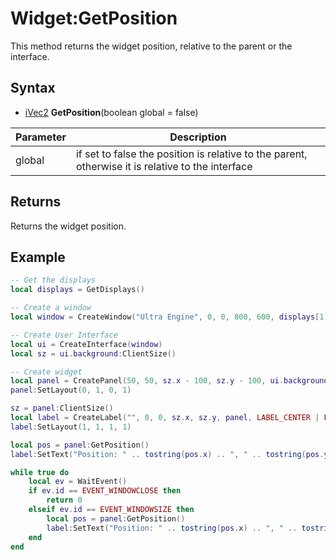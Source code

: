 # Widget:GetPosition

This method returns the widget position, relative to the parent or the interface.

## Syntax

- [iVec2](iVec2.md) **GetPosition**(boolean global = false)

| Parameter | Description |
|---|---|
| global | if set to false the position is relative to the parent, otherwise it is relative to the interface |

## Returns

Returns the widget position.

## Example

```lua
-- Get the displays
local displays = GetDisplays()

-- Create a window
local window = CreateWindow("Ultra Engine", 0, 0, 800, 600, displays[1], WINDOW_TITLEBAR | WINDOW_RESIZABLE)

-- Create User Interface
local ui = CreateInterface(window)
local sz = ui.background:ClientSize()

-- Create widget
local panel = CreatePanel(50, 50, sz.x - 100, sz.y - 100, ui.background, PANEL_BORDER)
panel:SetLayout(0, 1, 0, 1)

sz = panel:ClientSize()
local label = CreateLabel("", 0, 0, sz.x, sz.y, panel, LABEL_CENTER | LABEL_MIDDLE)
label:SetLayout(1, 1, 1, 1)

local pos = panel:GetPosition()
label:SetText("Position: " .. tostring(pos.x) .. ", " .. tostring(pos.y))

while true do
    local ev = WaitEvent()
    if ev.id == EVENT_WINDOWCLOSE then
        return 0
    elseif ev.id == EVENT_WINDOWSIZE then
        local pos = panel:GetPosition()
        label:SetText("Position: " .. tostring(pos.x) .. ", " .. tostring(pos.y))
    end
end
```
